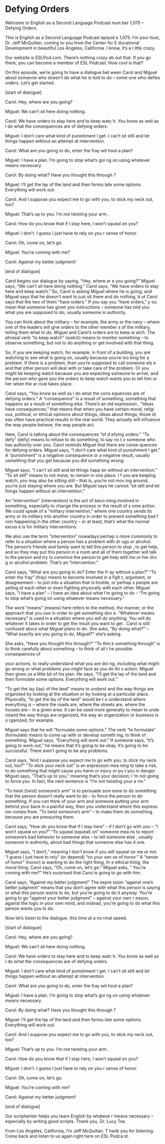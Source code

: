 # Defying Orders

Welcome to English as a Second Language Podcast num ber 1,075 – Defying Orders. 

This is English as a Second Language Podcast episod e 1,075. I’m your host, Dr. Jeff McQuillan, coming to you from the Center for E ducational Development in beautiful Los Angeles, California. I know, it’s a l ittle crazy.  

Our website is ESLPod.com. There’s nothing crazy ab out that. If you go there, you can become a member of ESL Podcast. How cool is  that?  

On this episode, we’re going to have a dialogue bet ween Carol and Miguel about someone who doesn’t do what he is told to do – some one who defies orders. Let’s get started. 

[start of dialogue] 

Carol: Hey, where are you going? 

Miguel: We can’t sit here doing nothing. 

Carol: We have orders to stay here and to keep watc h. You know as well as I do what the consequences are of defying orders. 

Miguel: I don’t care what kind of punishment I get.  I can’t sit still and let things happen without an attempt at intervention. 

Carol: What are you going to do, enter the fray wit hout a plan? 

Miguel: I have a plan. I’m going to stop what’s goi ng on using whatever means necessary. 

Carol: By doing what? Have you thought this through ? 

Miguel: I’ll get the lay of the land and then formu late some options. Everything will work out.  

Carol: And I suppose you expect me to go with you, to stick my neck out, too? 

Miguel: That’s up to you. I’m not twisting your arm . 

Carol: How do you know that if I stay here, I won’t  squeal on you? 

Miguel: I don’t. I guess I just have to rely on you r sense of honor.  

Carol: Oh, come on, let’s go.  

Miguel: You’re coming with me? 

Carol: Against my better judgment! 

[end of dialogue] 

Carol begins our dialogue by saying, “Hey, where ar e you going?” Miguel says, “We can’t sit here doing nothing.” Carol says, “We have orders to stay here and keep watch.” So, Carol is asking Miguel where he is  going, and Miguel says that he doesn’t want to just sit there and do nothing, b ut Carol says that the two of them “have orders.” If you say you “have orders,” y ou mean that someone has given you instructions – someone has told you what you are supposed to do, usually someone in authority.  

You can think about the military – for example, the  army or the navy – where one of the leaders will give orders to the other member s of the military, telling them what to do. Miguel and Carol’s orders are to keep w atch. The phrasal verb “to keep watch” (watch) means to monitor something – to  observe something, but not to do anything or get involved with that thing.   

So, if you are keeping watch, for example, in front  of a building, you are watching to see what is going on, usually because you’re loo king for a problem. If there is a problem, then you’re supposed to call someone els e and that other person will deal with or take care of the problem. Or you might  be keeping watch because you are expecting someone to arrive, and the person  who gave you the orders to keep watch wants you to tell him or her when the ar rival takes place.  

Carol says, “You know as well as I do what the cons equences are of defying orders.” A “consequence” is a result of something, something that happens as a result of something else. There’s an old expression , “Ideas have consequences,” that means that when you have certain moral, religi ous, political, or ethical opinions about things, ideas about things, those id eas often have practical results in the real world. They actually will influence the  way people behave, the way people act.  

Here, Carol is talking about the consequences “of d efying orders.” “To defy” (defy) means to refuse to do something, to say no t o someone who has authority over you. Carol reminds Miguel that there are conse quences for defying orders. Miguel says, “I don’t care what kind of punishment I get.” A “punishment” is a negative consequence or a negative result, usually something that you get because you did something wrong.  

Miguel says, “I can’t sit still and let things happ en without an intervention.” “To sit still” means to not move, to remain in one place. I f you are keeping watch, you may also be sitting still – that is, you’re not mov ing around, you’re just staying where you are. But Miguel says he cannot “sit still  and let things happen without an intervention.”  

An “intervention” (intervention) is the act of beco ming involved in something, especially to change the process or the result of s ome action. We could speak of a “military intervention,” where one country sends its army or its military into another country in order to prevent something bad f rom happening in the other country – or at least, that’s what the normal excus e is for military interventions.  

We also use the term “intervention” nowadays perhap s more commonly to refer to a situation where a person has a problem with dr ugs or alcohol. The person’s friends and family want to tell this person to stop , to get help, and so they may put this person in a room and all of them together will talk to the person and try to convince the person to get help with his or her dru g or alcohol problem. That’s an “intervention.”  

Carol says, “What are you going to do? Enter the fr ay without a plan?” “To enter the fray” (fray) means to become involved in a figh t, argument, or disagreement – to join into a situation that is hostile, or perhap s people are yelling at each other or even fighting physically with each other. Miguel  says, “I have a plan” – I have an idea about what I’m going to do – “I’m going to stop what’s going on using whatever means necessary.”  

The word “means” (means) here refers to the method,  the manner, or the approach that you use in order to get something don e. “Whatever means necessary” is used in a situation where you will do  anything. You will do whatever it takes in order to get the result you want to get . Carol is still confused about what Miguel plans to do. She asks, “By doing what?”  – “What exactly are you going to do, Miguel?” she’s asking.  

She asks, “Have you thought this through?” “To thin k something through” is to think carefully about something – to think of all t he possible consequences of  

your actions, to really understand what you are doi ng, including what might go wrong or what problems you might face as you do thi s action. Miguel then gives us a little bit of his plan. He says, “I’ll get the  lay of the land and then formulate some options. Everything will work out.”  

“To get the lay (lay) of the land” means to underst and the way things are organized by looking at the situation or by looking  at a particular place. Physically, “to get the lay of the land” would be t o understand where everything is – where the roads are, where the streets are, where  the houses are – in a given area. It can be used more generally to mean to unde rstand the way things are organized, the way an organization or business is o rganized, for example.  

Miguel says that he will “formulate some options.” The verb “to formulate” (formulate) means to come up with or develop someth ing, to think of something. Miguel says, “Everything will work out.” If someone  says, “It’s going to work out,” he means that it’s going to be okay. It’s going to be successful. There aren’t going to be any problems.  

Carol says, “And I suppose you expect me to go with  you, to stick my neck out, too?” “To stick your neck out” is an expression mea ning to take a risk, to do something that might cause you harm or injury or pu t you in danger. Miguel says, “That’s up to you,” meaning that’s your decision; I ’m not going to force you. In fact, the next sentence is “I’m not twisting your a rm.”  

“To twist (twist) someone’s arm” is to persuade som eone to do something that the person doesn’t really want to do – to force the  person to do something. If you can think of your arm and someone putting your arm behind your back in a painful way, then you understand where this express ion comes from. “To twist someone’s arm” – to make them do something because you are pressuring them.  

Carol says, “How do you know that if I stay here” –  if I don’t go with you – “I won’t squeal on you?” “To squeal (squeal) on” someone mea ns to report someone’s bad behavior to someone else – to tell someone else , usually someone in authority, about bad things that someone else has d one.  

Miguel says, “I don’t,” meaning I don’t know if you  will squeal on me or not. “I guess I just have to rely” (or depend) “on your sen se of honor.” A “sense of honor” (honor) is wanting to do the right thing, th e ethical thing, the moral thing. Carol says, “Oh, come on, let’s go.” Miguel asks, “ You’re coming with me?” He’s surprised that Carol is going to go with him.  

Carol says, “Against my better judgment!” The expre ssion “against one’s better judgment” means that you don’t agree with what this  person is saying or what this person wants to do, but you’re going to do it anyway. You’re going to go “against your better judgment” – against your own r eason, against the logic in your own mind, and instead, you’re going to do what  this person wants you to do.  

Now let’s listen to the dialogue, this time at a no rmal speed.  

[start of dialogue] 

Carol: Hey, where are you going? 

Miguel: We can’t sit here doing nothing. 

Carol: We have orders to stay here and to keep watc h. You know as well as I do what the consequences are of defying orders. 

Miguel: I don’t care what kind of punishment I get.  I can’t sit still and let things happen without an attempt at intervention. 

Carol: What are you going to do, enter the fray wit hout a plan? 

Miguel: I have a plan. I’m going to stop what’s goi ng on using whatever means necessary. 

Carol: By doing what? Have you thought this through ? 

Miguel: I’ll get the lay of the land and then formu late some options. Everything will work out.  

Carol: And I suppose you expect me to go with you, to stick my neck out, too? 

Miguel: That’s up to you. I’m not twisting your arm . 

Carol: How do you know that if I stay here, I won’t  squeal on you? 

Miguel: I don’t. I guess I just have to rely on you r sense of honor.  

Carol: Oh, come on, let’s go.  

Miguel: You’re coming with me? 

 Carol: Against my better judgment! 

[end of dialogue] 

Our scriptwriter helps you learn English by whateve r means necessary – especially by writing good scripts. Thank you, Dr. Lucy Tse.  

From Los Angeles, California, I’m Jeff McQuillan. T hank you for listening. Come back and listen to us again right here on ESL Podca st.  

